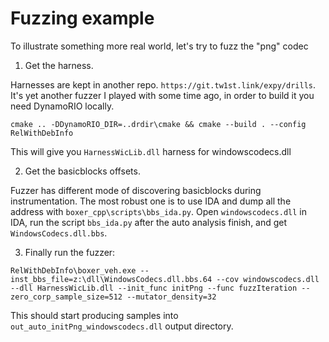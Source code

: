 
# Fuzzing example

To illustrate something more real world, let's try to fuzz the "png" codec

1) Get the harness.

Harnesses are kept in another repo. `https://git.tw1st.link/expy/drills`. 
It's yet another fuzzer I played with some time ago, in order to build it you 
need DynamoRIO locally. 
```
cmake .. -DDynamoRIO_DIR=..drdir\cmake && cmake --build . --config RelWithDebInfo
```
This will give you `HarnessWicLib.dll` harness for windowscodecs.dll

2) Get the basicblocks offsets.

Fuzzer has different mode of discovering basicblocks during instrumentation. 
The most robust one is to use IDA and dump all the address with 
`boxer_cpp\scripts\bbs_ida.py`. Open `windowscodecs.dll` in IDA, run the script 
`bbs_ida.py` after the auto analysis finish, and get `WindowsCodecs.dll.bbs`.

3) Finally run the fuzzer:
```
RelWithDebInfo\boxer_veh.exe --inst_bbs_file=z:\dll\WindowsCodecs.dll.bbs.64 --cov windowscodecs.dll --dll HarnessWicLib.dll --init_func initPng --func fuzzIteration --zero_corp_sample_size=512 --mutator_density=32
```
This should start producing samples into `out_auto_initPng_windowscodecs.dll` 
output directory. 

